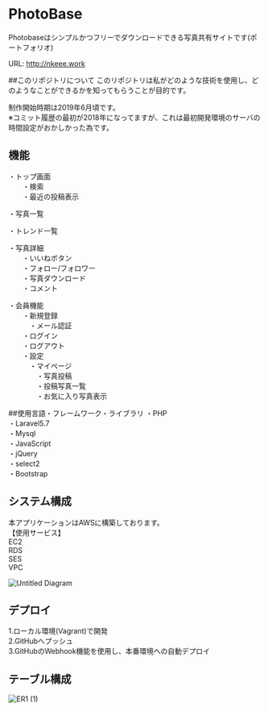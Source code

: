 PhotoBase
====

Photobaseはシンプルかつフリーでダウンロードできる写真共有サイトです(ポートフォリオ)   
  
URL: <a>http://nkeee.work</a>

##このリポジトリについて
このリポジトリは私がどのような技術を使用し、どのようなことができるかを知ってもらうことが目的です。  

制作開始時期は2019年6月頃です。  
※コミット履歴の最初が2018年になってますが、これは最初開発環境のサーバの時間設定がおかしかった為です。


## 機能
・トップ画面  
　　・検索  
　　・最近の投稿表示
  
・写真一覧  

・トレンド一覧  

・写真詳細  
　　・いいねボタン  
　　・フォロー/フォロワー  
　　・写真ダウンロード  
　　・コメント

・会員機能  
　　・新規登録  
　　　・メール認証  
　　・ログイン  
　　・ログアウト  
　　・設定  
　　　・マイページ  
　　　　・写真投稿  
 　　　　・投稿写真一覧  
　　　　・お気に入り写真表示   
 
##使用言語・フレームワーク・ライブラリ
・PHP  
・Laravel5.7  
・Mysql  
・JavaScript  
・jQuery  
・select2  
・Bootstrap  

 
## システム構成
 本アプリケーションはAWSに構築しております。  
【使用サービス】  
EC2  
RDS  
SES  
VPC

![Untitled Diagram](https://user-images.githubusercontent.com/36347777/61465724-97a62900-a9b3-11e9-8455-2e6a075e5b31.png)

## デプロイ
1.ローカル環境(Vagrant)で開発  
2.GitHubへプッシュ  
3.GitHubのWebhook機能を使用し、本番環境への自動デプロイ

## テーブル構成
![ER1 (1)](https://user-images.githubusercontent.com/36347777/62001429-63f19e80-b12b-11e9-9859-35b7a04ef44c.png)
